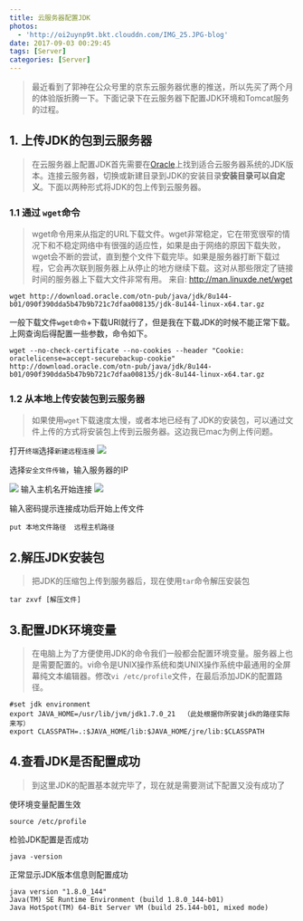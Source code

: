 ```yaml
---
title: 云服务器配置JDK
photos:
  - 'http://oi2uynp9t.bkt.clouddn.com/IMG_25.JPG-blog'
date: 2017-09-03 00:29:45
tags: [Server]
categories: [Server]
---
```



> 最近看到了郭神在公众号里的京东云服务器优惠的推送，所以先买了两个月的体验版折腾一下。下面记录下在云服务器下配置JDK环境和Tomcat服务的过程。

<!--more-->

## 1. 上传JDK的包到云服务器
> 在云服务器上配置JDK首先需要在[Oracle](http://www.oracle.com/technetwork/java/javase/downloads/jdk8-downloads-2133151.html)上找到适合云服务器系统的JDK版本。连接云服务器，切换或新建目录到JDK的安装目录**安装目录可以自定义**。下面以两种形式将JDK的包上传到云服务器。

### 1.1 通过 `wget`命令
> wget命令用来从指定的URL下载文件。wget非常稳定，它在带宽很窄的情况下和不稳定网络中有很强的适应性，如果是由于网络的原因下载失败，wget会不断的尝试，直到整个文件下载完毕。如果是服务器打断下载过程，它会再次联到服务器上从停止的地方继续下载。这对从那些限定了链接时间的服务器上下载大文件非常有用。
来自: http://man.linuxde.net/wget
```
wget http://download.oracle.com/otn-pub/java/jdk/8u144-b01/090f390dda5b47b9b721c7dfaa008135/jdk-8u144-linux-x64.tar.gz
```
一般下载文件`wget命令`+下载URl就行了，但是我在下载JDK的时候不能正常下载。上网查询后得配置一些参数，命令如下。

```
wget --no-check-certificate --no-cookies --header "Cookie: oraclelicense=accept-securebackup-cookie" http://download.oracle.com/otn-pub/java/jdk/8u144-b01/090f390dda5b47b9b721c7dfaa008135/jdk-8u144-linux-x64.tar.gz
```
### 1.2 从本地上传安装包到云服务器
> 如果使用`wget`下载速度太慢，或者本地已经有了JDK的安装包，可以通过文件上传的方式将安装包上传到云服务器。这边我已mac为例上传问题。

打开`终端`选择`新建远程连接`
![](http://7xvvky.com1.z0.glb.clouddn.com/blog/server/upload-shell.png)

选择`安全文件传输`，输入服务器的IP

![](http://7xvvky.com1.z0.glb.clouddn.com/blog/server/connect.png)
输入主机名开始连接
![](http://7xvvky.com1.z0.glb.clouddn.com/blog/server/sftp_connect.png)

输入密码提示连接成功后开始上传文件

```
put 本地文件路径  远程主机路径
```
## 2.解压JDK安装包
> 把JDK的压缩包上传到服务器后，现在使用`tar`命令解压安装包
```
tar zxvf [解压文件]
```
## 3.配置JDK环境变量
> 在电脑上为了方便使用JDK的命令我们一般都会配置环境变量。服务器上也是需要配置的。vi命令是UNIX操作系统和类UNIX操作系统中最通用的全屏幕纯文本编辑器。修改`vi /etc/profile`文件，在最后添加JDK的配置路径。

```
#set jdk environment  
export JAVA_HOME=/usr/lib/jvm/jdk1.7.0_21  （此处根据你所安装jdk的路径实际来写）
export CLASSPATH=.:$JAVA_HOME/lib:$JAVA_HOME/jre/lib:$CLASSPATH   
```

## 4.查看JDK是否配置成功
> 到这里JDK的配置基本就完毕了，现在就是需要测试下配置又没有成功了

使环境变量配置生效
```
source /etc/profile  
```
检验JDK配置是否成功

```
java -version 
```
正常显示JDK版本信息则配置成功
```
java version "1.8.0_144"
Java(TM) SE Runtime Environment (build 1.8.0_144-b01)
Java HotSpot(TM) 64-Bit Server VM (build 25.144-b01, mixed mode)
```
